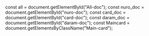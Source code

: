 
const all = document.getElementById("All-doc");
const nuro_doc = document.getElementById("nuro-doc");
const card_doc = document.getElementById("card-doc");
const daram_doc = document.getElementById("daram-doc");
const Maincard = document.getElementsByClassName("Main-card");
